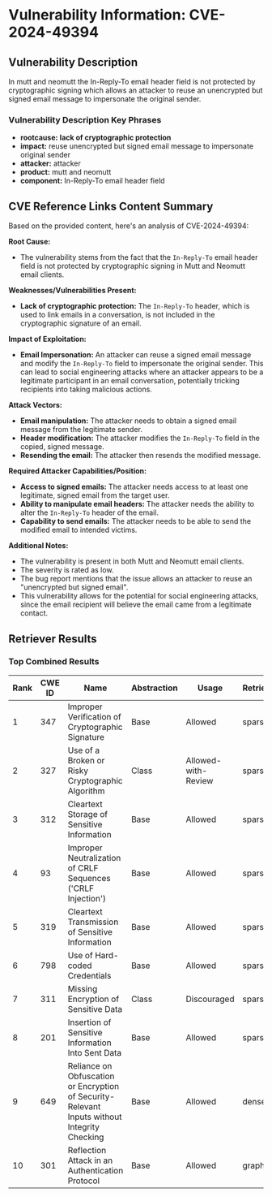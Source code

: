 # Vulnerability Information: CVE-2024-49394

## Vulnerability Description
In mutt and neomutt the In-Reply-To email header field is not protected by cryptographic signing which allows an attacker to reuse an unencrypted but signed email message to impersonate the original sender.

### Vulnerability Description Key Phrases
- **rootcause:** **lack of cryptographic protection**
- **impact:** reuse unencrypted but signed email message to impersonate original sender
- **attacker:** attacker
- **product:** mutt and neomutt
- **component:** In-Reply-To email header field

## CVE Reference Links Content Summary
Based on the provided content, here's an analysis of CVE-2024-49394:

**Root Cause:**

*   The vulnerability stems from the fact that the `In-Reply-To` email header field is not protected by cryptographic signing in Mutt and Neomutt email clients.

**Weaknesses/Vulnerabilities Present:**

*   **Lack of cryptographic protection:** The `In-Reply-To` header, which is used to link emails in a conversation, is not included in the cryptographic signature of an email.

**Impact of Exploitation:**

*   **Email Impersonation:** An attacker can reuse a signed email message and modify the `In-Reply-To` field to impersonate the original sender. This can lead to social engineering attacks where an attacker appears to be a legitimate participant in an email conversation, potentially tricking recipients into taking malicious actions.

**Attack Vectors:**

*   **Email manipulation:** The attacker needs to obtain a signed email message from the legitimate sender.
*   **Header modification:**  The attacker modifies the `In-Reply-To` field in the copied, signed message.
*   **Resending the email:**  The attacker then resends the modified message.

**Required Attacker Capabilities/Position:**

*   **Access to signed emails:** The attacker needs access to at least one legitimate, signed email from the target user.
*   **Ability to manipulate email headers:** The attacker needs the ability to alter the `In-Reply-To` header of the email.
*   **Capability to send emails:** The attacker needs to be able to send the modified email to intended victims.

**Additional Notes:**

*   The vulnerability is present in both Mutt and Neomutt email clients.
*   The severity is rated as low.
*   The bug report mentions that the issue allows an attacker to reuse an "unencrypted but signed email".
*   This vulnerability allows for the potential for social engineering attacks, since the email recipient will believe the email came from a legitimate contact.

## Retriever Results

### Top Combined Results

| Rank | CWE ID | Name | Abstraction | Usage  | Retrievers | Individual Scores |
|------|--------|------|-------------|-------|------------|-------------------|
| 1 | 347 | Improper Verification of Cryptographic Signature | Base | Allowed | sparse | 0.253 |
| 2 | 327 | Use of a Broken or Risky Cryptographic Algorithm | Class | Allowed-with-Review | sparse | 0.252 |
| 3 | 312 | Cleartext Storage of Sensitive Information | Base | Allowed | sparse | 0.245 |
| 4 | 93 | Improper Neutralization of CRLF Sequences ('CRLF Injection') | Base | Allowed | sparse | 0.223 |
| 5 | 319 | Cleartext Transmission of Sensitive Information | Base | Allowed | sparse | 0.217 |
| 6 | 798 | Use of Hard-coded Credentials | Base | Allowed | sparse | 0.216 |
| 7 | 311 | Missing Encryption of Sensitive Data | Class | Discouraged | sparse | 0.216 |
| 8 | 201 | Insertion of Sensitive Information Into Sent Data | Base | Allowed | sparse | 0.214 |
| 9 | 649 | Reliance on Obfuscation or Encryption of Security-Relevant Inputs without Integrity Checking | Base | Allowed | dense | 0.435 |
| 10 | 301 | Reflection Attack in an Authentication Protocol | Base | Allowed | graph | 0.002 |

